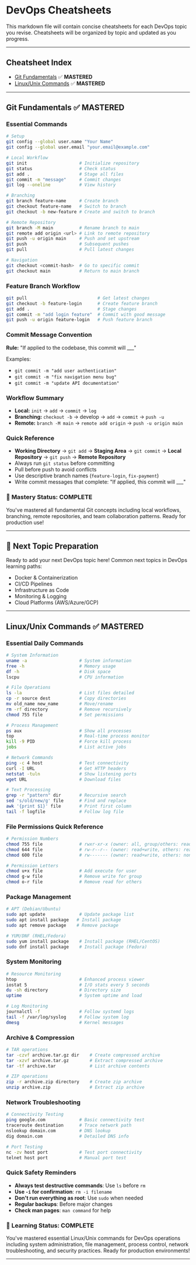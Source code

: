 # DevOps Cheatsheets

This markdown file will contain concise cheatsheets for each DevOps topic you revise. Cheatsheets will be organized by topic and updated as you progress.

---

## Cheatsheet Index

- [Git Fundamentals](#git-fundamentals) ✅ **MASTERED**
- [Linux/Unix Commands](#linuxunix-commands) ✅ **MASTERED**

---

## Git Fundamentals ✅ **MASTERED**

### Essential Commands
```bash
# Setup
git config --global user.name "Your Name"
git config --global user.email "your.email@example.com"

# Local Workflow
git init                    # Initialize repository
git status                  # Check status
git add .                   # Stage all files
git commit -m "message"     # Commit changes
git log --oneline           # View history

# Branching
git branch feature-name     # Create branch
git checkout feature-name   # Switch to branch
git checkout -b new-feature # Create and switch to branch

# Remote Repository
git branch -M main          # Rename branch to main
git remote add origin <url> # Link to remote repository
git push -u origin main     # Push and set upstream
git push                    # Subsequent pushes
git pull                    # Pull latest changes

# Navigation
git checkout <commit-hash>  # Go to specific commit
git checkout main           # Return to main branch
```

### Feature Branch Workflow
```bash
git pull                           # Get latest changes
git checkout -b feature-login      # Create feature branch
git add .                          # Stage changes
git commit -m "add login feature"  # Commit with good message
git push -u origin feature-login   # Push feature branch
```

### Commit Message Convention
**Rule:** "If applied to the codebase, this commit will ___"

Examples:
- `git commit -m "add user authentication"`
- `git commit -m "fix navigation menu bug"`
- `git commit -m "update API documentation"`

### Workflow Summary
- **Local:** `init` → `add` → `commit` → `log`
- **Branching:** `checkout -b` → develop → `add` → `commit` → `push -u`
- **Remote:** `branch -M main` → `remote add origin` → `push -u origin main`

### Quick Reference
- **Working Directory** → `git add` → **Staging Area** → `git commit` → **Local Repository** → `git push` → **Remote Repository**
- Always run `git status` before committing
- Pull before push to avoid conflicts
- Use descriptive branch names (`feature-login`, `fix-payment`)
- Write commit messages that complete: "If applied, this commit will ___"

### 🎯 **Mastery Status: COMPLETE**
You've mastered all fundamental Git concepts including local workflows, branching, remote repositories, and team collaboration patterns. Ready for production use!

---

## 🚀 Next Topic Preparation

Ready to add your next DevOps topic here! Common next topics in DevOps learning paths:
- Docker & Containerization
- CI/CD Pipelines
- Infrastructure as Code
- Monitoring & Logging
- Cloud Platforms (AWS/Azure/GCP)

---

## Linux/Unix Commands ✅ **MASTERED**

### Essential Daily Commands
```bash
# System Information
uname -a                    # System information
free -h                     # Memory usage
df -h                       # Disk space
lscpu                       # CPU information

# File Operations
ls -la                      # List files detailed
cp -r source dest           # Copy directories
mv old_name new_name        # Move/rename
rm -rf directory            # Remove recursively
chmod 755 file              # Set permissions

# Process Management
ps aux                      # Show all processes
top                         # Real-time process monitor
kill -9 PID                 # Force kill process
jobs                        # List active jobs

# Network Commands
ping -c 4 host              # Test connectivity
curl -I URL                 # Get HTTP headers
netstat -tuln               # Show listening ports
wget URL                    # Download files

# Text Processing
grep -r "pattern" dir       # Recursive search
sed 's/old/new/g' file      # Find and replace
awk '{print $1}' file       # Print first column
tail -f logfile             # Follow log file
```

### File Permissions Quick Reference
```bash
# Permission Numbers
chmod 755 file              # rwxr-xr-x (owner: all, group/others: read+execute)
chmod 644 file              # rw-r--r-- (owner: read+write, others: read)
chmod 600 file              # rw------- (owner: read+write, others: none)

# Permission Letters
chmod u+x file              # Add execute for user
chmod g-w file              # Remove write for group
chmod o-r file              # Remove read for others
```

### Package Management
```bash
# APT (Debian/Ubuntu)
sudo apt update             # Update package list
sudo apt install package   # Install package
sudo apt remove package    # Remove package

# YUM/DNF (RHEL/Fedora)
sudo yum install package    # Install package (RHEL/CentOS)
sudo dnf install package    # Install package (Fedora)
```

### System Monitoring
```bash
# Resource Monitoring
htop                        # Enhanced process viewer
iostat 5                    # I/O stats every 5 seconds
du -sh directory            # Directory size
uptime                      # System uptime and load

# Log Monitoring
journalctl -f               # Follow systemd logs
tail -f /var/log/syslog     # Follow system log
dmesg                       # Kernel messages
```

### Archive & Compression
```bash
# TAR operations
tar -czvf archive.tar.gz dir    # Create compressed archive
tar -xzvf archive.tar.gz        # Extract compressed archive
tar -tf archive.tar             # List archive contents

# ZIP operations
zip -r archive.zip directory    # Create zip archive
unzip archive.zip               # Extract zip archive
```

### Network Troubleshooting
```bash
# Connectivity Testing
ping google.com             # Basic connectivity test
traceroute destination      # Trace network path
nslookup domain.com         # DNS lookup
dig domain.com              # Detailed DNS info

# Port Testing
nc -zv host port            # Test port connectivity
telnet host port            # Manual port test
```

### Quick Safety Reminders
- **Always test destructive commands**: Use `ls` before `rm`
- **Use `-i` for confirmation**: `rm -i filename`
- **Don't run everything as root**: Use `sudo` when needed
- **Regular backups**: Before major changes
- **Check man pages**: `man command` for help

### 🎯 **Learning Status: COMPLETE**
You've mastered essential Linux/Unix commands for DevOps operations including system administration, file management, process control, network troubleshooting, and security practices. Ready for production environments!

---

